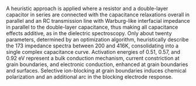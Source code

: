 A heuristic approach
is applied where a resistor and a double-layer capacitor in series are connected
with the capacitance relaxations overall in parallel and an RC transmission
line with Warburg-like interfacial impedance in parallel to the double-layer capacitance,
thus making all capacitance effects additive, as in the dielectric spectroscopy.
Only about twenty parameters, determined by an optimization algorithm, heuristically
describe the 173 impedance spectra between 200 and 416K, consolidating into
a single complex capacitance curve. Activation energies of 0.51, 0.57, and 0.92 eV
represent a bulk conduction mechanism, current constriction at grain boundaries,
and electronic conduction, enhanced at grain boundaries and surfaces. Selective ion-blocking
at grain boundaries induces chemical polarization and an additional arc in
the blocking electrode response.
